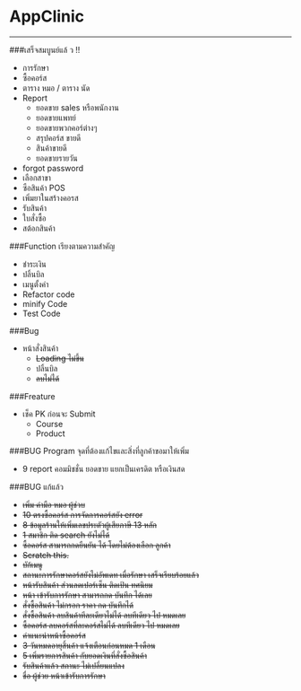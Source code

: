 # AppClinic
----------------------
###เสร็จสมบูนย์แล้ ว !!
- การรักษา
- ซื้อคอร์ส
- ตาราง หมอ / ตาราง นัด
- Report
    - ยอดขาย sales หรือพนักงาน
    - ยอดขายแพทย์
    - ยอดขายพวกคอร์ต่างๆ
    - สรุปคอร์ส ขายดี
    - สินค้าขายดี
    - ยอดขายรายวัน
- forgot password
- เลือกสาขา
- ซือสินค้า POS
- เพิ่มยาในสร้างคอรส
- รับสินค้า
- ใบสั่งซื้อ
- สต้อกสินค้า

###Function เรียงตามความสำคัญ
- ชำระเงิน
- ปลิ้นบิล
- เมนูตั้งค่า
- Refactor code
- minify Code
- Test Code

###Bug
+ หน้าสั่งสินค้า
    + ~~Loading ไม่ขึ้น~~
    + ปลิ้นบิล
    + ~~ลบไม่ได้~~

###Freature
+ เช็ค PK ก่อนจะ Submit
    - Course
    - Product

###BUG Program จุดที่ต้องแก้ไขและสิ่งที่ลูกค้าขอมาให้เพิ่ม
+ 9 report คอมมิชชั่น ยอดขาย แยกเป็นเครดิต หรือเงินสด

###BUG แก้แล้ว 
+  ~~เพิ่ม ค่ามือ หมอ ผู้ช่วบ~~
+  ~~10 ตรงซื้อคอร์ส การจัดการคอร์สยัง error~~
+ ~~8 ข้อมูลร้านให้เพิ่มเลขประตัวผู้เสียภาษี 13 หลัก~~
+ ~~1 สมาชิก ติด search ยังไม่ได้~~
+ ~~ซื้อคอร์ส สามารถกดยืนยัน ได้ โดยไม่ต้องเลือก ลูกค้า~~
+ ~~Scratch this.~~
+ ~~บัก้เมนู~~
+ ~~สถานะการรักษาคอร์สยังไม่อัพเดท เมื่อรักษา เสร็จเรียบร้อยแล้ว~~
+ ~~หน้ารับสินค้า ส่วนลดเปอร์เซ็น ติดเป้น ทศนิยม~~
+ ~~หน้า เข้ารับการรักษา สามารถกด บันทึก ได้เลย~~
+ ~~สั่งซื้อสินค้า ไม่กรอก ราคา กด บันทึกได้~~
+ ~~สั่งซื้อสินค้า ลบสินค้าทีละเดียวไม่ได้ ลบทีเดียว ไป หมดเลย~~
+ ~~ซื้อคอร์ส ลบคอร์สที่ละคอร์สไม่ได้ ลบทีเดียว ไป หมดเลย~~
+ ~~ค่าแนะนำหน้าซื้อคอร์ส~~
+ ~~3 วันหมดอายุสิ้นค้า แจ้งเตือนก่อนหมด 1 เดือน~~
+ ~~5 เพิ่มรายการสินค้า กับยอดเงินที่สั่งซื้อสินค้า~~
+ ~~รับสินค้าแล้ว สถานะ ไม่เปลี่ยนแปลง~~
+ ~~ชื่อ ผู้ช่วย หน้าเข้ารับการรักษา~~

